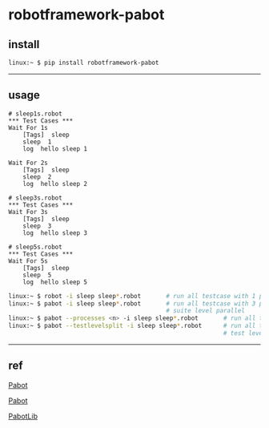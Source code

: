 # robotframework-pabot

## install

```bash
linux:~ $ pip install robotframework-pabot
```

---

## usage

```robot
# sleep1s.robot
*** Test Cases ***
Wait For 1s
    [Tags]  sleep
    sleep  1
    log  hello sleep 1

Wait For 2s
    [Tags]  sleep
    sleep  2
    log  hello sleep 2
```

```robot
# sleep3s.robot
*** Test Cases ***
Wait For 3s
    [Tags]  sleep
    sleep  3
    log  hello sleep 3
```

```robot
# sleep5s.robot
*** Test Cases ***
Wait For 5s
    [Tags]  sleep
    sleep  5
    log  hello sleep 5
```

```bash
linux:~ $ robot -i sleep sleep*.robot       # run all testcase with 1 process , total sleep 1 + 2 + 3 + 5
linux:~ $ pabot -i sleep sleep*.robot       # run all testcase with 3 process , total sleep 1 + 2,  3,  5
                                            # suite level parallel
linux:~ $ pabot --processes <n> -i sleep sleep*.robot       # run all testcase with n process
linux:~ $ pabot --testlevelsplit -i sleep sleep*.robot      # run all testcase with n process, total sleep 1, 2,  3,  5
                                                            # test level parallel
```


---

## ref

[Pabot](https://pabot.org/)

[Pabot](https://github.com/mkorpela/pabot)

[PabotLib](https://pabot.org/PabotLib.html)
